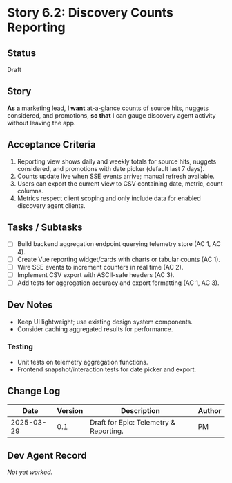 # Story 6.2: Discovery Counts Reporting

## Status
Draft

## Story
**As a** marketing lead,
**I want** at-a-glance counts of source hits, nuggets considered, and promotions,
**so that** I can gauge discovery agent activity without leaving the app.

## Acceptance Criteria
1. Reporting view shows daily and weekly totals for source hits, nuggets considered, and promotions with date picker (default last 7 days).
2. Counts update live when SSE events arrive; manual refresh available.
3. Users can export the current view to CSV containing date, metric, count columns.
4. Metrics respect client scoping and only include data for enabled discovery agent clients.

## Tasks / Subtasks
- [ ] Build backend aggregation endpoint querying telemetry store (AC 1, AC 4).
- [ ] Create Vue reporting widget/cards with charts or tabular counts (AC 1).
- [ ] Wire SSE events to increment counters in real time (AC 2).
- [ ] Implement CSV export with ASCII-safe headers (AC 3).
- [ ] Add tests for aggregation accuracy and export formatting (AC 1, AC 3).

## Dev Notes
- Keep UI lightweight; use existing design system components.
- Consider caching aggregated results for performance.

### Testing
- Unit tests on telemetry aggregation functions.
- Frontend snapshot/interaction tests for date picker and export.

## Change Log
| Date | Version | Description | Author |
|------|---------|-------------|--------|
| 2025-03-29 | 0.1 | Draft for Epic: Telemetry & Reporting. | PM |

## Dev Agent Record
_Not yet worked._
